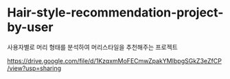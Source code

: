 # Hair-style-recommendation-project-by-user
사용자별로 머리 형태를 분석하여 머리스타일을 추천해주는 프로젝트

https://drive.google.com/file/d/1KzqxmMoFECmwZpakYMIbpgSGkZ3eZfCP/view?usp=sharing
